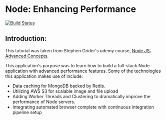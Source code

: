 # Node: Enhancing Performance

[![Build Status](https://travis-ci.org/zmess24/Node-Express-Advanced.svg?branch=master)](https://travis-ci.org/zmess24/Node-Express-Advanced)

## Introduction:

This tutorial was taken from Stephen Grider's udemy course, [Node JS: Advanced Concepts](https://www.udemy.com/advanced-node-for-developers/).

This application's purpose was to learn how to build a full-stack Node application with advanced performance features. Some of the  technologies this application makes use of include:

* Data caching for MongoDB backed by Redis.
* Utilizing AWS S3 for scalable image and file upload
* Adding Worker Threads and Clustering to dramatically improve the performance of Node servers.
* Integrating automated browser complete with continuous integration pipeline setup
